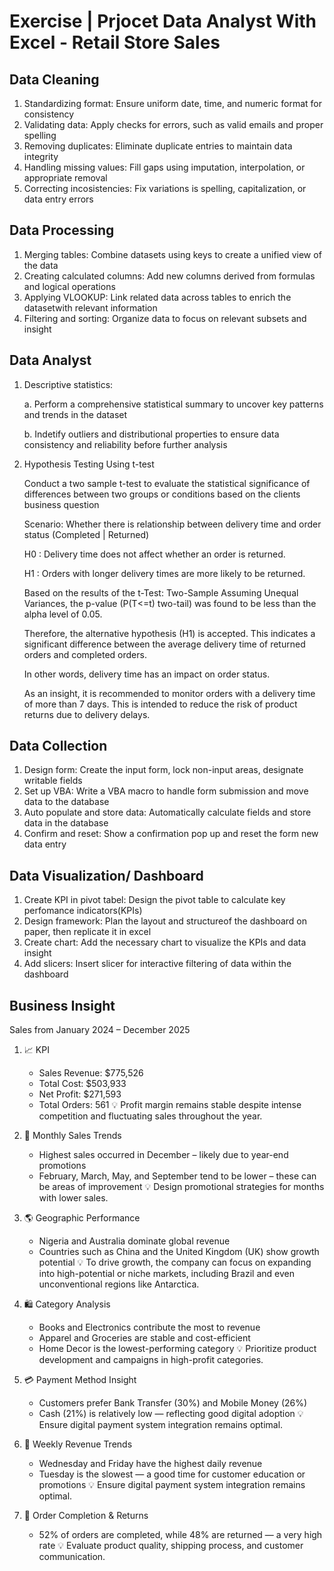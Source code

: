 # Exercise | Prjocet Data Analyst With Excel - Retail Store Sales

## Data Cleaning
1. Standardizing format: Ensure uniform date, time, and numeric format for consistency
2. Validating data: Apply checks for errors, such as valid emails and proper spelling
3. Removing duplicates: Eliminate duplicate entries to maintain data integrity
4. Handling missing values: Fill gaps using imputation, interpolation, or appropriate removal
5. Correcting incosistencies: Fix variations is spelling, capitalization, or data entry errors 

## Data Processing
1. Merging tables: Combine datasets using keys to create a unified view of the data
2. Creating calculated columns: Add new columns derived from formulas and logical operations
3. Applying VLOOKUP: Link related data across tables to enrich the datasetwith relevant information
4. Filtering and sorting: Organize data to focus on relevant subsets and insight

## Data Analyst
1. Descriptive statistics:
   
   a. Perform a comprehensive statistical summary to uncover key patterns and trends in the dataset
   
   b. Indetify outliers and distributional properties to ensure data consistency and reliability before further analysis
   
3. Hypothesis Testing Using t-test
   
   Conduct a two sample t-test to evaluate the statistical significance of differences between two groups or conditions based on the clients business question
   
   Scenario: Whether there is relationship between delivery time and order status (Completed | Returned)
   
   H0      : Delivery time does not affect whether an order is returned.
   
   H1      : Orders with longer delivery times are more likely to be returned.

   Based on the results of the t-Test: Two-Sample Assuming Unequal Variances, the p-value (P(T<=t) two-tail) was found to be less than the alpha level of 0.05.
   
   Therefore, the alternative hypothesis (H1) is accepted. This indicates a significant difference between the average delivery time of returned orders and completed orders.
   
   In other words, delivery time has an impact on order status.
   
   As an insight, it is recommended to monitor orders with a delivery time of more than 7 days. This is intended to reduce the risk of product returns due to delivery delays.

## Data Collection
1. Design form: Create the input form, lock non-input areas, designate writable fields
2. Set up VBA: Write a VBA macro to handle form submission and move data to the database
3. Auto populate and store data: Automatically calculate fields and store data in the database
4. Confirm and reset: Show a confirmation pop up and reset the form new data entry 

## Data Visualization/ Dashboard
1. Create KPI in pivot tabel: Design the pivot table to calculate key perfomance indicators(KPIs)
2. Design framework: Plan the layout and structureof the dashboard on paper, then replicate it in excel
3. Create chart: Add the necessary chart to visualize the KPIs and data insight
4. Add slicers: Insert slicer for interactive filtering of data within the dashboard

## Business Insight

Sales from January 2024 – December 2025

1. 📈 KPI
   - Sales Revenue: $775,526
   - Total Cost: $503,933
   - Net Profit: $271,593
   - Total Orders: 561
   💡 Profit margin remains stable despite intense competition and fluctuating sales throughout the year.

2. 📅 Monthly Sales Trends
   - Highest sales occurred in December – likely due to year-end promotions
   - February, March, May, and September tend to be lower – these can be areas of improvement
   💡 Design promotional strategies for months with lower sales.

3. 🌎 Geographic Performance
   - Nigeria and Australia dominate global revenue
   - Countries such as China and the United Kingdom (UK) show growth potential
   💡 To drive growth, the company can focus on expanding into high-potential or niche markets, including Brazil and even unconventional regions like Antarctica.

4. 🛍️ Category Analysis
   - Books and Electronics contribute the most to revenue
   - Apparel and Groceries are stable and cost-efficient
   - Home Decor is the lowest-performing category
   💡 Prioritize product development and campaigns in high-profit categories.

5. 💳 Payment Method Insight
   - Customers prefer Bank Transfer (30%) and Mobile Money (26%)
   - Cash (21%) is relatively low — reflecting good digital adoption
   💡 Ensure digital payment system integration remains optimal.

6. 📅 Weekly Revenue Trends
   - Wednesday and Friday have the highest daily revenue
   - Tuesday is the slowest — a good time for customer education or promotions
   💡 Ensure digital payment system integration remains optimal.

7. 🚨 Order Completion & Returns
   - 52% of orders are completed, while 48% are returned — a very high rate
   💡 Evaluate product quality, shipping process, and customer communication.

